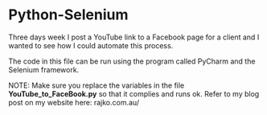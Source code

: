 # Python-Selenium

Three days week I post a YouTube link to a Facebook page for a client and I wanted to see how I could automate this process.

The code in this file can be run using the program called PyCharm and the Selenium framework.

NOTE: Make sure you replace the variables in the file <b>YouTube_to_FaceBook.py</b> so that it complies and runs ok. Refer to my blog post on my website here: rajko.com.au/
